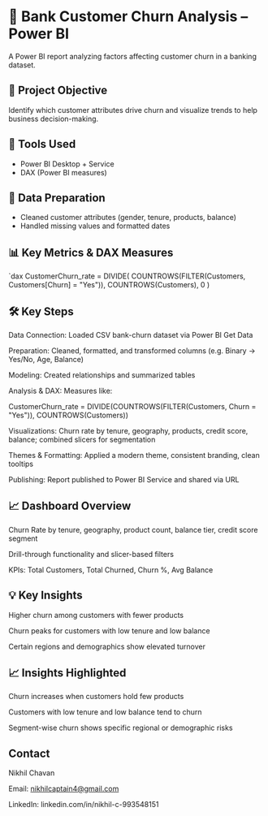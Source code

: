 # 🏦 Bank Customer Churn Analysis – Power BI

A Power BI report analyzing factors affecting customer churn in a banking dataset.

## 🎯 Project Objective

Identify which customer attributes drive churn and visualize trends to help business decision-making.

## 🔧 Tools Used
- Power BI Desktop + Service
- DAX (Power BI measures)

## 🧩 Data Preparation
- Cleaned customer attributes (gender, tenure, products, balance)
- Handled missing values and formatted dates

## 📊 Key Metrics & DAX Measures

`dax
CustomerChurn_rate = DIVIDE(
  COUNTROWS(FILTER(Customers, Customers[Churn] = "Yes")),
  COUNTROWS(Customers),
  0
)

## 🛠️ Key Steps
Data Connection: Loaded CSV bank-churn dataset via Power BI Get Data

Preparation: Cleaned, formatted, and transformed columns (e.g. Binary → Yes/No, Age, Balance)

Modeling: Created relationships and summarized tables

Analysis & DAX: Measures like:

CustomerChurn_rate = DIVIDE(COUNTROWS(FILTER(Customers, Churn = "Yes")), COUNTROWS(Customers))

Visualizations: Churn rate by tenure, geography, products, credit score, balance; combined slicers for segmentation

Themes & Formatting: Applied a modern theme, consistent branding, clean tooltips

Publishing: Report published to Power BI Service and shared via URL

## 📈 Dashboard Overview
Churn Rate by tenure, geography, product count, balance tier, credit score segment

Drill-through functionality and slicer-based filters

KPIs: Total Customers, Total Churned, Churn %, Avg Balance

## 💡 Key Insights
Higher churn among customers with fewer products

Churn peaks for customers with low tenure and low balance

Certain regions and demographics show elevated turnover

## 📈 Insights Highlighted
Churn increases when customers hold few products

Customers with low tenure and low balance tend to churn

Segment-wise churn shows specific regional or demographic risks

## Contact
Nikhil Chavan

Email: nikhilcaptain4@gmail.com

LinkedIn: linkedin.com/in/nikhil-c-993548151
